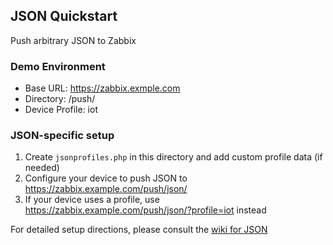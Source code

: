 ## JSON Quickstart  
Push arbitrary JSON to Zabbix  
  
### Demo Environment  
  - Base URL: https://zabbix.exmple.com  
  - Directory: /push/  
  - Device Profile: iot  
  
### JSON-specific setup  
1. Create `jsonprofiles.php` in this directory and add custom profile data (if needed)  
1. Configure your device to push JSON to https://zabbix.example.com/push/json/  
1. If your device uses a profile, use https://zabbix.example.com/push/json/?profile=iot instead  
  
For detailed setup directions, please consult the [wiki for JSON](https://github.com/Neon6105/zabbix-pushgateway-php/wiki/JSON)  
